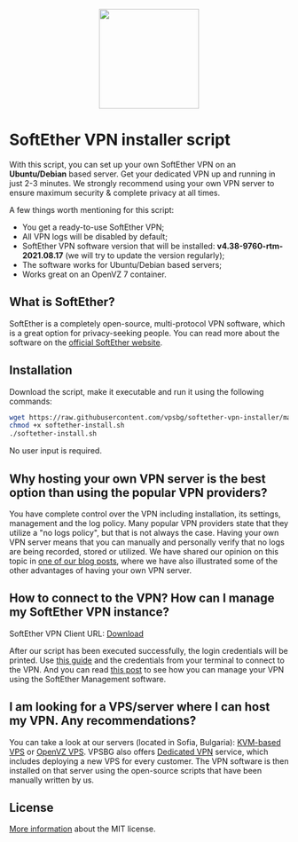 <p align="center">
  <img height="180" src="https://alexlanka.com/assets/images/softwares-icons/62685f13ba6a5-1651007251.png">
</p>

# SoftEther VPN installer script

With this script, you can set up your own SoftEther VPN on an **Ubuntu/Debian** based server. Get your dedicated VPN up and running in just 2-3 minutes. We strongly recommend using your own VPN server to ensure maximum security & complete privacy at all times.

A few things worth mentioning for this script:
 - You get a ready-to-use SoftEther VPN;
 - All VPN logs will be disabled by default;
 - SoftEther VPN software version that will be installed: **v4.38-9760-rtm-2021.08.17** (we will try to update the version regularly);
 - The software works for Ubuntu/Debian based servers;
 - Works great on an OpenVZ 7 container.

 ## What is SoftEther?
 SoftEther is a completely open-source, multi-protocol VPN software, which is a great option for privacy-seeking people. You can read more about the software on the [official SoftEther website](https://www.softether.org/).

 ## Installation
Download the script, make it executable and run it using the following commands:
 ```bash
wget https://raw.githubusercontent.com/vpsbg/softether-vpn-installer/master/softether-install.sh
chmod +x softether-install.sh
./softether-install.sh
```
No user input is required.

## Why hosting your own VPN server is the best option than using the popular VPN providers?
You have complete control over the VPN including installation, its settings, management and the log policy. Many popular VPN providers state that they utilize a "no logs policy", but that is not always the case. Having your own VPN server means that you can manually and personally verify that no logs are being recorded, stored or utilized. We have shared our opinion on this topic in [one of our blog posts](https://www.vpsbg.eu/blog/vpn-on-vps-is-better-than-vpn-service), where we have also illustrated some of the other advantages of having your own VPN server.

## How to connect to the VPN? How can I manage my SoftEther VPN instance? 
SoftEther VPN Client URL: [Download](https://www.softether-download.com/en.aspx?product=softether)

After our script has been executed successfully, the login credentials will be printed. Use [this guide](https://www.vpsbg.eu/docs/how-to-connect-desktop-softether-dedicated-vpn-server) and the credentials from your terminal to connect to the VPN. And you can read [this post](https://www.vpsbg.eu/docs/how-to-manage-your-dedicated-softether-vpn-server) to see how you can manage your VPN using the SoftEther Management software.

## I am looking for a VPS/server where I can host my VPN. Any recommendations?
You can take a look at our servers (located in Sofia, Bulgaria): [KVM-based VPS](https://www.vpsbg.eu/kvm-vps) or [OpenVZ VPS](https://www.vpsbg.eu/ssd-vps). VPSBG also offers [Dedicated VPN](https://www.vpsbg.eu/dedicated-vpn-servers) service, which includes deploying a new VPS for every customer. The VPN software is then installed on that server using the open-source scripts that have been manually written by us.

## License
[More information](https://raw.githubusercontent.com/vpsbg/softether-vpn-installer/master/LICENSE) about the MIT license.

